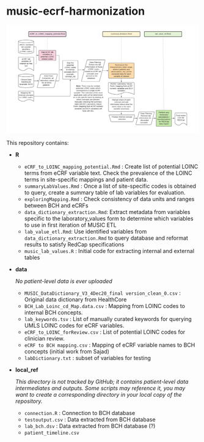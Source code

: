 # music-ecrf-harmonization

![Workflow](workflow.png)

This repository contains:

- **R**
  - `eCRF_to_LOINC_mapping_potential.Rmd` : Create list of potential LOINC terms from eCRF variable text. Check the prevalence of the LOINC terms in site-specific mappings and patient data.
  - `summaryLabValues.Rmd` : Once a list of site-specific codes is obtained to query, create a summary table of lab variables for evaluation.
  - `exploringMapping.Rmd` : Check consistency of data units and ranges between BCH and eCRFs
  - `data_dictionary_extraction.Rmd`: Extract metadata from variables specific to the laboratory_values form to determine which variables to use in first iteration of MUSIC ETL
  - `lab_value_etl.Rmd`: Use identified variables from `data_dictionary_extraction.Rmd` to query database and reformat results to satisfy RedCap specifications
  - `music_lab_values.R` : Initial code for extracting internal and external tables



- **data**

  *No patient-level data is ever uploaded*
  - `MUSIC_DataDictionary_V3_4Dec20_final version_clean_0.csv` : Original data dictionary from HealthCore
  - `BCH_Lab_Loinc_cd_Map.data.csv` : Mapping from LOINC codes to internal BCH concepts.
  - `lab_keywords.tsv` : List of manually curated keywords for querying UMLS LOINC codes for eCRF variables.
  - `eCRF_to_LOINC_forReview.csv` : List of potential LOINC codes for clinician review.
  - `eCRF to BCH mapping.csv` : Mapping of eCRF variable names to BCH concepts (initial work from Sajad)
  - `labDictionary.txt` : subset of variables for testing



- **local_ref**

  *This directory is not tracked by GitHub; it contains patient-level data intermediates and outputs. Some scripts may reference it, you may want to create a corresponding directory in your local copy of the repository.*
  - `connection.R` : Connection to BCH database
  - `testoutput.csv` : Data extracted from BCH database
  - `lab_bch.dsv` : Data extracted from BCH database (?)
  - `patient_timeline.csv`
